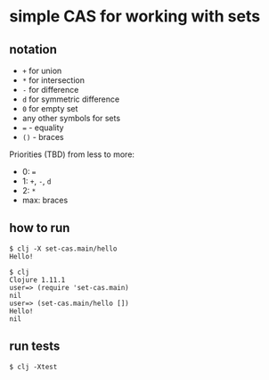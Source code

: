 # simple CAS for working with sets

## notation
* `+` for union
* `*` for intersection
* `-` for difference
* `d` for symmetric difference
* `0` for empty set
* any other symbols for sets
* `=` - equality
* `()` - braces

Priorities (TBD) from less to more:
* 0: `=`
* 1: `+`, `-`, `d`
* 2: `*`
* max: braces

## how to run

```console
$ clj -X set-cas.main/hello
Hello!
```

```console
$ clj
Clojure 1.11.1
user=> (require 'set-cas.main)
nil
user=> (set-cas.main/hello [])
Hello!
nil
```

## run tests
```console
$ clj -Xtest
```
